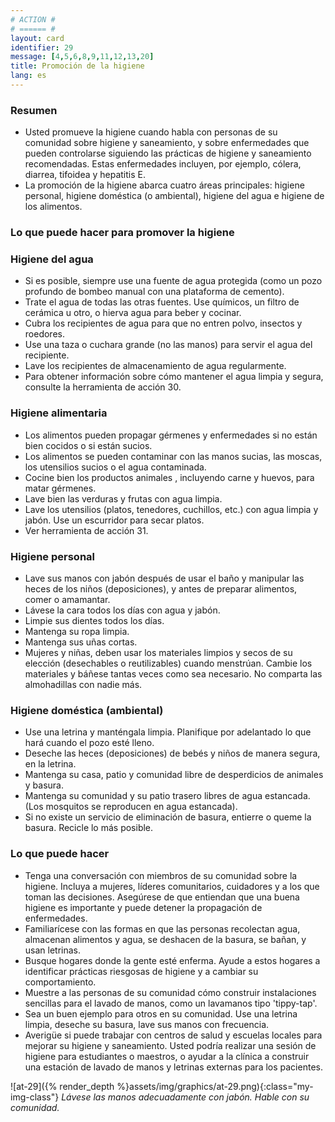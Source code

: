 ```yaml
---
# ACTION #
# ====== #
layout: card
identifier: 29
message: [4,5,6,8,9,11,12,13,20]
title: Promoción de la higiene
lang: es
---
```


### Resumen

- Usted promueve la higiene cuando habla con personas de su comunidad sobre higiene y saneamiento, y sobre enfermedades que pueden controlarse siguiendo las prácticas de higiene y saneamiento recomendadas. Estas enfermedades incluyen, por ejemplo, cólera, diarrea, tifoidea y hepatitis E.
- La promoción de la higiene abarca cuatro áreas principales: higiene personal, higiene doméstica (o ambiental), higiene del agua e higiene de los alimentos.

### Lo que puede hacer para promover la higiene

### Higiene del agua

- Si es posible, siempre use una fuente de agua protegida (como un pozo profundo de bombeo manual con una plataforma de cemento).
- Trate el agua de todas las otras fuentes. Use químicos, un filtro de cerámica u otro, o hierva agua para beber y cocinar.
- Cubra los recipientes de agua para que no entren polvo, insectos y roedores.
- Use una taza o cuchara grande (no las manos) para servir el agua del recipiente.
- Lave los recipientes de almacenamiento de agua regularmente.
- Para obtener información sobre cómo mantener el agua limpia y segura, consulte la herramienta de acción 30<a class="crosslink" href="{% render_depth %}{% render_link action|30 %}"><i class="fas fa-external-link-alt" aria-hidden="true"></i></a>.

### Higiene alimentaria

- Los alimentos pueden propagar gérmenes y enfermedades si no están bien cocidos o si están sucios.
- Los alimentos se pueden contaminar con las manos sucias, las moscas, los utensilios sucios o el agua contaminada.
- Cocine bien los productos animales , incluyendo carne y huevos, para matar gérmenes.
- Lave bien las verduras y frutas con agua limpia.
- Lave los utensilios (platos, tenedores, cuchillos, etc.) con agua limpia y jabón. Use un escurridor para secar platos.
- Ver herramienta de acción 31<a class="crosslink" href="{% render_depth %}{% render_link action|31 %}"><i class="fas fa-external-link-alt" aria-hidden="true"></i></a>.

### Higiene personal

- Lave sus manos con jabón después de usar el baño y manipular las heces de los niños (deposiciones), y antes de preparar alimentos, comer o amamantar.
- Lávese la cara todos los días con agua y jabón.
- Limpie sus dientes todos los días.
- Mantenga su ropa limpia.
- Mantenga sus uñas cortas.
- Mujeres y niñas, deben usar los materiales limpios y secos de su elección (desechables o reutilizables) cuando menstrúan. Cambie los materiales y báñese tantas veces como sea necesario. No comparta las almohadillas con nadie más.

### Higiene doméstica (ambiental)

- Use una letrina y manténgala limpia. Planifique por adelantado lo que hará cuando el pozo esté lleno.
- Deseche las heces (deposiciones) de bebés y niños de manera segura, en la letrina.
- Mantenga su casa, patio y comunidad libre de desperdicios de animales y basura.
- Mantenga su comunidad y su patio trasero libres de agua estancada. (Los mosquitos se reproducen en agua estancada).
- Si no existe un servicio de eliminación de basura, entierre o queme la basura. Recicle lo más posible.

### Lo que puede hacer

- Tenga una conversación con miembros de su comunidad sobre la higiene. Incluya a mujeres, líderes comunitarios, cuidadores y a los que toman las decisiones. Asegúrese de que entiendan que una buena higiene es importante y puede detener la propagación de enfermedades.
- Familiarícese con las formas en que las personas recolectan agua, almacenan alimentos y agua, se deshacen de la basura, se bañan, y usan letrinas.
- Busque hogares donde la gente esté enferma. Ayude a estos hogares a identificar prácticas riesgosas de higiene y a cambiar su comportamiento.
- Muestre a las personas de su comunidad cómo construir instalaciones sencillas para el lavado de manos, como un lavamanos tipo 'tippy-tap'.
- Sea un buen ejemplo para otros en su comunidad. Use una letrina limpia, deseche su basura, lave sus manos con frecuencia.
- Averigüe si puede trabajar con centros de salud y escuelas locales para mejorar su higiene y saneamiento. Usted podría realizar una sesión de higiene para estudiantes o maestros, o ayudar a la clínica a construir una estación de lavado de manos y letrinas externas para los pacientes.

![at-29]({% render_depth %}assets/img/graphics/at-29.png){:class="my-img-class"}
*Lávese las manos adecuadamente con jabón. Hable con su comunidad.*
